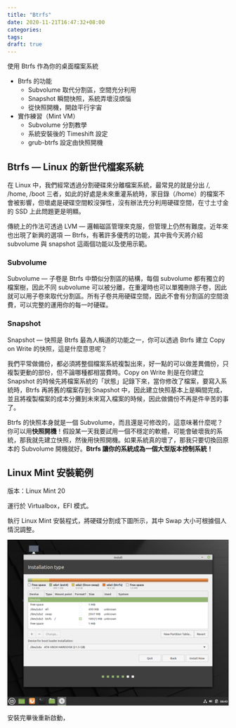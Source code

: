 ```yaml
---
title: "Btrfs"
date: 2020-11-21T16:47:32+08:00
categories:
tags:
draft: true
---
```


使用 Btrfs 作為你的桌面檔案系統

- Btrfs 的功能
  - Subvolume 取代分割區，空間充分利用
  - Snapshot 瞬間快照，系統弄壞沒煩惱
  - 從快照開機，開啟平行宇宙
- 實作練習（Mint VM）
  - Subvolume 分割教學
  - 系統安裝後的 Timeshift 設定
  - grub-btrfs 設定由快照開機

## Btrfs — Linux 的新世代檔案系統

在 Linux 中，我們經常透過分割硬碟來分離檔案系統，最常見的就是分出 /, /home, /boot 三者，如此的好處是未來重灌系統時，家目錄（/home）的檔案不會被影響，但壞處是硬碟空間較沒彈性，沒有辦法充分利用硬碟空間，在寸土寸金的 SSD 上此問題更是明顯。

傳統上的作法可透過 LVM — 邏輯磁區管理來克服，但管理上仍然有難度。近年來也出現了新興的選項 — Btrfs，有著許多優秀的功能，其中我今天將介紹 subvolume 與 snapshot 這兩個功能以及使用示範。

### Subvolume

Subvolume — 子卷是 Btrfs 中類似分割區的結構，每個 subvolume 都有獨立的檔案樹，因此不同 subvolume 可以被分離，在重灌時也可以單獨刪除子卷，因此就可以用子卷來取代分割區。所有子卷共用硬碟空間，因此不會有分割區的空間浪費，可以完整的運用你的每一吋硬碟。

### Snapshot

Snapshot — 快照是 Btrfs 最為人稱道的功能之一，你可以透過 Btrfs 建立 Copy on Write 的快照，這是什麼意思呢？

我們平常做備份，都必須將整個檔案系統複製出來，好一點的可以做差異備份，只複製更動的部份，但不論哪種都相當費時。Copy on Write 則是在你建立 Snapshot 的時候先將檔案系統的「狀態」記錄下來，當你修改了檔案，要寫入系統時，Btrfs 再將舊的檔案存到 Snapshot 中，因此建立快照基本上是瞬間完成，並且將複製檔案的成本分攤到未來寫入檔案的時候，因此做備份不再是件辛苦的事了。

Btrfs 的快照本身就是一個 Subvolume，而且還是可修改的，這意味著什麼呢？你可以用**快照開機**！假設某一天我要試用一個不穩定的軟體，可能會破壞我的系統，那我就先建立快照，然後用快照開機。如果系統真的壞了，那我只要切換回原本的 Subvolume 開機就好。**Btrfs 讓你的系統成為一個大型版本控制系統！**

## Linux Mint 安裝範例

版本：Linux Mint 20

運行於 Virtualbox，EFI 模式。

執行 Linux Mint 安裝程式，將硬碟分割成下圖所示，其中 Swap 大小可根據個人情況調整。

![](./btrfs.assets/partitions_overview.png)

安裝完畢後重新啟動，